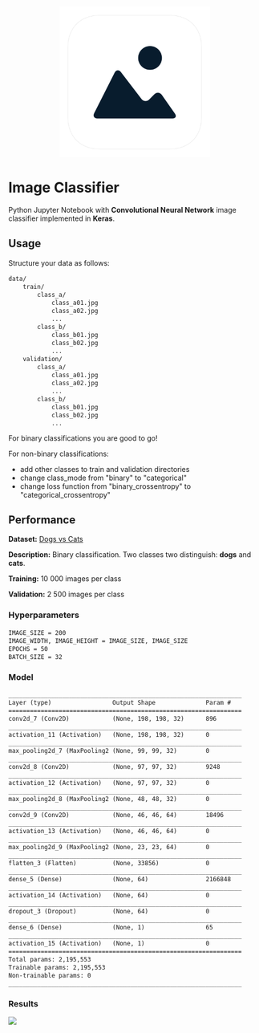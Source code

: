 <h3 align="center">
  <img src="assets/image_classifier_icon_web.png" width="300">
</h3>

# Image Classifier

Python Jupyter Notebook with **Convolutional Neural Network** image classifier implemented in **Keras**.

## Usage

Structure your data as follows:

	data/
		train/
		    class_a/
		        class_a01.jpg
		        class_a02.jpg
		        ...
		    class_b/
		        class_b01.jpg
		        class_b02.jpg
		        ...
		validation/
		    class_a/
		        class_a01.jpg
		        class_a02.jpg
		        ...
		    class_b/
		        class_b01.jpg
		        class_b02.jpg
		        ...

For binary classifications you are good to go!

For non-binary classifications:

* add other classes to train and validation directories
* change class_mode from "binary" to "categorical"
* change loss function from "binary\_crossentropy" to "categorical\_crossentropy"

## Performance

**Dataset:** [Dogs vs Cats](https://www.kaggle.com/c/dogs-vs-cats)

**Description:** Binary classification. Two classes two distinguish: **dogs** and **cats**.

**Training:** 10 000 images per class

**Validation:** 2 500 images per class

### Hyperparameters

	IMAGE_SIZE = 200
	IMAGE_WIDTH, IMAGE_HEIGHT = IMAGE_SIZE, IMAGE_SIZE
	EPOCHS = 50
	BATCH_SIZE = 32

### Model

	_________________________________________________________________
	Layer (type)                 Output Shape              Param #   
	=================================================================
	conv2d_7 (Conv2D)            (None, 198, 198, 32)      896       
	_________________________________________________________________
	activation_11 (Activation)   (None, 198, 198, 32)      0         
	_________________________________________________________________
	max_pooling2d_7 (MaxPooling2 (None, 99, 99, 32)        0         
	_________________________________________________________________
	conv2d_8 (Conv2D)            (None, 97, 97, 32)        9248      
	_________________________________________________________________
	activation_12 (Activation)   (None, 97, 97, 32)        0         
	_________________________________________________________________
	max_pooling2d_8 (MaxPooling2 (None, 48, 48, 32)        0         
	_________________________________________________________________
	conv2d_9 (Conv2D)            (None, 46, 46, 64)        18496     
	_________________________________________________________________
	activation_13 (Activation)   (None, 46, 46, 64)        0         
	_________________________________________________________________
	max_pooling2d_9 (MaxPooling2 (None, 23, 23, 64)        0         
	_________________________________________________________________
	flatten_3 (Flatten)          (None, 33856)             0         
	_________________________________________________________________
	dense_5 (Dense)              (None, 64)                2166848   
	_________________________________________________________________
	activation_14 (Activation)   (None, 64)                0         
	_________________________________________________________________
	dropout_3 (Dropout)          (None, 64)                0         
	_________________________________________________________________
	dense_6 (Dense)              (None, 1)                 65        
	_________________________________________________________________
	activation_15 (Activation)   (None, 1)                 0         
	=================================================================
	Total params: 2,195,553
	Trainable params: 2,195,553
	Non-trainable params: 0
	_________________________________________________________________

### Results

<img src="results/shakespeare/loss.png" width="500">

